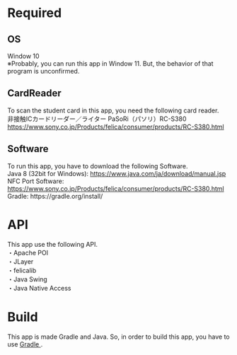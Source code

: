 <h1>Required</h1>
<h2>OS</h2>
Window 10
<br>※Probably, you can run this app in Window 11. But, the behavior of that program is unconfirmed.

<h2>CardReader</h2>
To scan the student card in this app, you need the following card reader.
<br>非接触ICカードリーダー／ライター PaSoRi（パソリ）RC-S380
<br><a href="https://www.sony.co.jp/Products/felica/consumer/products/RC-S380.html">https://www.sony.co.jp/Products/felica/consumer/products/RC-S380.html</a>

<h2>Software</h2>
To run this app, you have to download the following Software.
<br>Java 8 (32bit for Windows): <a href="https://www.java.com/ja/download/manual.jsp">https://www.java.com/ja/download/manual.jsp </a>
<br>NFC Port Software: <a href="https://www.sony.co.jp/Products/felica/consumer/products/RC-S380.html">https://www.sony.co.jp/Products/felica/consumer/products/RC-S380.html </a>
<br>Gradle: https://gradle.org/install/ </a>

<h1>API</h1>
This app use the following API.
<br>・Apache POI
<br>・JLayer
<br>・felicalib
<br>・Java Swing
<br>・Java Native Access

<h1>Build</h1>
This app is made Gradle and Java. So, in order to build this app, you 
have to use <a href="https://gradle.org/">Gradle </a>.
